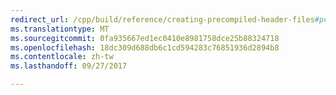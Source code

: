 ```yaml
---
redirect_url: /cpp/build/reference/creating-precompiled-header-files#pch-files-in-the-build-process
ms.translationtype: MT
ms.sourcegitcommit: 0fa935667ed1ec0410e8981758dce25b88324718
ms.openlocfilehash: 18dc309d688db6c1cd594283c76851936d2894b8
ms.contentlocale: zh-tw
ms.lasthandoff: 09/27/2017

---
```

